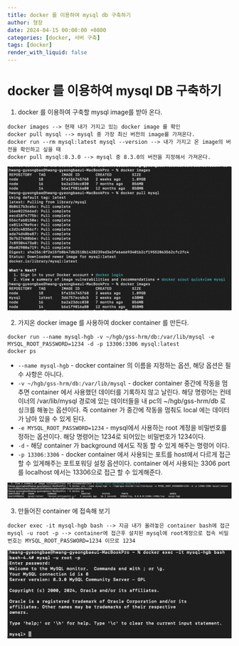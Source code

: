 ```yaml
---
title: docker 를 이용하여 mysql db 구축하기
author: 형장
date: 2024-04-15 00:00:00 +0800
categories: [docker, 서버 구축]
tags: [docker]
render_with_liquid: false
---
```


# docker 를 이용하여 mysql DB 구축하기

1. docker 를 이용하여 구축할 mysql image를 받아 온다.
~~~
docker images --> 현재 내가 가지고 있는 docker image 를 확인
docker pull mysql --> mysql 중 가장 최신 버전의 image를 가져온다.
docker run --rm mysql:latest mysql --version --> 내가 가지고 온 image의 버전을 확인하고 싶을 때
docker pull mysql:8.3.0 --> mysql 중 8.3.0의 버전을 지정해서 가져온다.
~~~
![img01](/assets/img/post/2024051501.png)

2. 가지온 docker image 를 사용하여 docker container 를 만든다.
~~~
docker run --name mysql-hgb -v ~/hgb/gss-hrm/db:/var/lib/mysql -e MYSQL_ROOT_PASSWORD=1234 -d -p 13306:3306 mysql:latest
docker ps
~~~

- `--name mysql-hgb` - docker container 의 이름을 지정하는 옵션, 해당 옵션은 필수 사항은 아니다.
- `-v ~/hgb/gss-hrm/db:/var/lib/mysql` - docker container 중간에 작동을 멈추면 container 에서 사용했던 데이터를 기록하지 않고 날린다. 해당 명령어는 컨테이너의 /var/lib/mysql 경로에 있는 데이터들을
내 pc의 ~/hgb/gss-hrm/db 로 싱크를 해놓는 옵션이다. 즉 container 가 중간에 작동을 멈춰도 local 에는 데이터가 남아 있을 수 있게 된다.
- `-e MYSQL_ROOT_PASSWORD=1234` - mysql에서 사용하는 root 계정을 비밀번호를 정하는 옵션이다. 해당 명령어는 1234로 되어있는 비밀번호가 1234이다.
- `-d` - 해당 container 가 background 에서도 작동 할 수 있게 해주는 명령어 이다.
- `-p 13306:3306` - docker container 에서 사용되는 포트를 host에서 다르게 접근할 수 있게해주는 포트포워딩 설정 옵션이다. container 에서 사용되는 3306 port 를 localhost 에서는 13306으로 접근 할 수 있게해준다.

![img02](/assets/img/post/2024051502.png)

3. 만들어진 container 에 접속해 보기
~~~
docker exec -it mysql-hgb bash --> 지금 내가 올려놓은 container bash에 접근
mysql -u root -p --> container에 접근후 설치된 mysql에 root계정으로 접속 비밀번호는 MYSQL_ROOT_PASSWORD=1234 이므로 1234 
~~~

![img03](/assets/img/post/2024051503.png)
